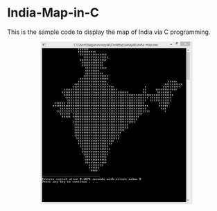 # India-Map-in-C
This is the sample code to display the map of India via C programming.
<p align="center">
  <img src="screenshot/india.jpg" width="350"/>
</p>
